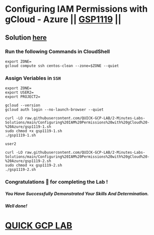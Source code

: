 # Configuring IAM Permissions with gCloud - Azure || [GSP1119](https://www.cloudskillsboost.google/focuses/60391?parent=catalog) ||

## Solution [here](https://www.youtube.com/@ajpoint897/videos)

### Run the following Commands in CloudShell

```
export ZONE=
gcloud compute ssh centos-clean --zone=$ZONE --quiet
```
### Assign Veriables in `SSH`
```
export ZONE=
export USER2=
export PROJECT2=
```
```
gcloud --version
gcloud auth login --no-launch-browser --quiet
```
```
curl -LO raw.githubusercontent.com/QUICK-GCP-LAB/2-Minutes-Labs-Solutions/main/Configuring%20IAM%20Permissions%20with%20gCloud%20-%20Azure/gsp1119-1.sh
sudo chmod +x gsp1119-1.sh
./gsp1119-1.sh
```
```
user2
```
```
curl -LO raw.githubusercontent.com/QUICK-GCP-LAB/2-Minutes-Labs-Solutions/main/Configuring%20IAM%20Permissions%20with%20gCloud%20-%20Azure/gsp1119-2.sh
sudo chmod +x gsp1119-2.sh
./gsp1119-2.sh
```


### Congratulations 🎉 for completing the Lab !

##### *You Have Successfully Demonstrated Your Skills And Determination.*

#### *Well done!*

# [QUICK GCP LAB](https://www.youtube.com/@ajpoint897/videos)
